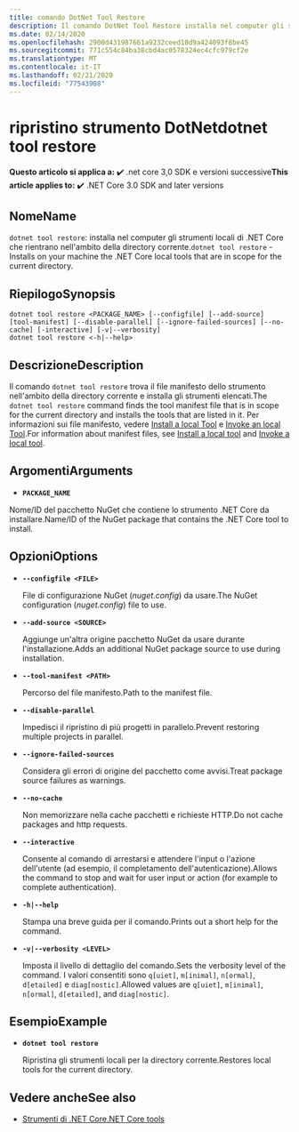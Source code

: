 ```yaml
---
title: comando DotNet Tool Restore
description: Il comando DotNet Tool Restore installa nel computer gli strumenti locali di .NET Core inclusi nell'ambito per la directory corrente.
ms.date: 02/14/2020
ms.openlocfilehash: 2900d431987661a9232ceed10d9a424093f8be45
ms.sourcegitcommit: 771c554c84ba38cbd4ac0578324ec4cfc979cf2e
ms.translationtype: MT
ms.contentlocale: it-IT
ms.lasthandoff: 02/21/2020
ms.locfileid: "77543908"
---
```

# <a name="dotnet-tool-restore"></a><span data-ttu-id="6f840-103">ripristino strumento DotNet</span><span class="sxs-lookup"><span data-stu-id="6f840-103">dotnet tool restore</span></span>

<span data-ttu-id="6f840-104">**Questo articolo si applica a:** ✔️ .net core 3,0 SDK e versioni successive</span><span class="sxs-lookup"><span data-stu-id="6f840-104">**This article applies to:** ✔️ .NET Core 3.0 SDK and later versions</span></span>

## <a name="name"></a><span data-ttu-id="6f840-105">Nome</span><span class="sxs-lookup"><span data-stu-id="6f840-105">Name</span></span>

<span data-ttu-id="6f840-106">`dotnet tool restore`: installa nel computer gli strumenti locali di .NET Core che rientrano nell'ambito della directory corrente.</span><span class="sxs-lookup"><span data-stu-id="6f840-106">`dotnet tool restore` - Installs on your machine the .NET Core local tools that are in scope for the current directory.</span></span>

## <a name="synopsis"></a><span data-ttu-id="6f840-107">Riepilogo</span><span class="sxs-lookup"><span data-stu-id="6f840-107">Synopsis</span></span>

```dotnetcli
dotnet tool restore <PACKAGE_NAME> [--configfile] [--add-source] [tool-manifest] [--disable-parallel] [--ignore-failed-sources] [--no-cache] [-interactive] [-v|--verbosity]
dotnet tool restore <-h|--help>
```

## <a name="description"></a><span data-ttu-id="6f840-108">Descrizione</span><span class="sxs-lookup"><span data-stu-id="6f840-108">Description</span></span>

<span data-ttu-id="6f840-109">Il comando `dotnet tool restore` trova il file manifesto dello strumento nell'ambito della directory corrente e installa gli strumenti elencati.</span><span class="sxs-lookup"><span data-stu-id="6f840-109">The `dotnet tool restore` command finds the tool manifest file that is in scope for the current directory and installs the tools that are listed in it.</span></span> <span data-ttu-id="6f840-110">Per informazioni sui file manifesto, vedere [Install a local Tool](global-tools.md#install-a-local-tool) e [Invoke an local Tool](global-tools.md#invoke-a-local-tool).</span><span class="sxs-lookup"><span data-stu-id="6f840-110">For information about manifest files, see [Install a local tool](global-tools.md#install-a-local-tool) and [Invoke a local tool](global-tools.md#invoke-a-local-tool).</span></span>

## <a name="arguments"></a><span data-ttu-id="6f840-111">Argomenti</span><span class="sxs-lookup"><span data-stu-id="6f840-111">Arguments</span></span>

- **`PACKAGE_NAME`**

<span data-ttu-id="6f840-112">Nome/ID del pacchetto NuGet che contiene lo strumento .NET Core da installare.</span><span class="sxs-lookup"><span data-stu-id="6f840-112">Name/ID of the NuGet package that contains the .NET Core tool to install.</span></span>

## <a name="options"></a><span data-ttu-id="6f840-113">Opzioni</span><span class="sxs-lookup"><span data-stu-id="6f840-113">Options</span></span>

- **`--configfile <FILE>`**

  <span data-ttu-id="6f840-114">File di configurazione NuGet (*nuget.config*) da usare.</span><span class="sxs-lookup"><span data-stu-id="6f840-114">The NuGet configuration (*nuget.config*) file to use.</span></span>

- **`--add-source <SOURCE>`**

  <span data-ttu-id="6f840-115">Aggiunge un'altra origine pacchetto NuGet da usare durante l'installazione.</span><span class="sxs-lookup"><span data-stu-id="6f840-115">Adds an additional NuGet package source to use during installation.</span></span>

- **`--tool-manifest <PATH>`**

  <span data-ttu-id="6f840-116">Percorso del file manifesto.</span><span class="sxs-lookup"><span data-stu-id="6f840-116">Path to the manifest file.</span></span>

- **`--disable-parallel`**

  <span data-ttu-id="6f840-117">Impedisci il ripristino di più progetti in parallelo.</span><span class="sxs-lookup"><span data-stu-id="6f840-117">Prevent restoring multiple projects in parallel.</span></span>

- **`--ignore-failed-sources`**

  <span data-ttu-id="6f840-118">Considera gli errori di origine del pacchetto come avvisi.</span><span class="sxs-lookup"><span data-stu-id="6f840-118">Treat package source failures as warnings.</span></span>

- **`--no-cache`**

  <span data-ttu-id="6f840-119">Non memorizzare nella cache pacchetti e richieste HTTP.</span><span class="sxs-lookup"><span data-stu-id="6f840-119">Do not cache packages and http requests.</span></span>

- **`--interactive`**

  <span data-ttu-id="6f840-120">Consente al comando di arrestarsi e attendere l'input o l'azione dell'utente (ad esempio, il completamento dell'autenticazione).</span><span class="sxs-lookup"><span data-stu-id="6f840-120">Allows the command to stop and wait for user input or action (for example to complete authentication).</span></span>

- **`-h|--help`**

  <span data-ttu-id="6f840-121">Stampa una breve guida per il comando.</span><span class="sxs-lookup"><span data-stu-id="6f840-121">Prints out a short help for the command.</span></span>

- **`-v|--verbosity <LEVEL>`**

  <span data-ttu-id="6f840-122">Imposta il livello di dettaglio del comando.</span><span class="sxs-lookup"><span data-stu-id="6f840-122">Sets the verbosity level of the command.</span></span> <span data-ttu-id="6f840-123">I valori consentiti sono `q[uiet]`, `m[inimal]`, `n[ormal]`, `d[etailed]` e `diag[nostic]`.</span><span class="sxs-lookup"><span data-stu-id="6f840-123">Allowed values are `q[uiet]`, `m[inimal]`, `n[ormal]`, `d[etailed]`, and `diag[nostic]`.</span></span>

## <a name="example"></a><span data-ttu-id="6f840-124">Esempio</span><span class="sxs-lookup"><span data-stu-id="6f840-124">Example</span></span>

- **`dotnet tool restore`**

  <span data-ttu-id="6f840-125">Ripristina gli strumenti locali per la directory corrente.</span><span class="sxs-lookup"><span data-stu-id="6f840-125">Restores local tools for the current directory.</span></span>

## <a name="see-also"></a><span data-ttu-id="6f840-126">Vedere anche</span><span class="sxs-lookup"><span data-stu-id="6f840-126">See also</span></span>

- [<span data-ttu-id="6f840-127">Strumenti di .NET Core</span><span class="sxs-lookup"><span data-stu-id="6f840-127">.NET Core tools</span></span>](global-tools.md)
